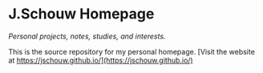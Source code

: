 # J.Schouw Homepage
_Personal projects, notes, studies, and interests._

This is the source repository for my personal homepage. [Visit the website at https://jschouw.github.io/](https://jschouw.github.io/)
